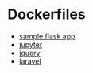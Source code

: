 # Dockerfiles

* [sample flask app](./sample-flask-app)
* [jupyter](./jupyter)
* [jquery](jquery)
* [laravel](laravel)
